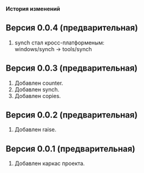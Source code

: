 
**История изменений**  

**Версия 0.0.4 (предварительная)**  
----------------------------------
1) synch стал кросс-платформеным:  
   windows/synch -> tools/synch  

**Версия 0.0.3 (предварительная)**  
----------------------------------
1) Добавлен counter.  
2) Добавлен synch.  
3) Добавлен copies.  

**Версия 0.0.2 (предварительная)**  
----------------------------------
1) Добавлен raise.  

**Версия 0.0.1 (предварительная)**  
----------------------------------
1) Добавлен каркас проекта.  
